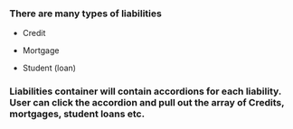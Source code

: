 ### There are many types of liabilities
- Credit

- Mortgage

- Student (loan)

### Liabilities container will contain accordions for each liability. User can click the accordion and pull out the array of Credits, mortgages, student loans etc.

